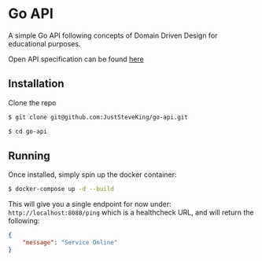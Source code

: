 # Go API

A simple Go API following concepts of Domain Driven Design for educational purposes.

Open API specification can be found [here](docs/references/openapi.v1.yaml)

## Installation

Clone the repo

```bash
$ git clone git@github.com:JustSteveKing/go-api.git
```

```bash
$ cd go-api
```

## Running

Once installed, simply spin up the docker container:

```bash
$ docker-compose up -d --build
```

This will give you a single endpoint for now under: `http://localhost:8080/ping` which is a healthcheck URL, and will return the following:

```json
{
    "message": "Service Online"
}
```
